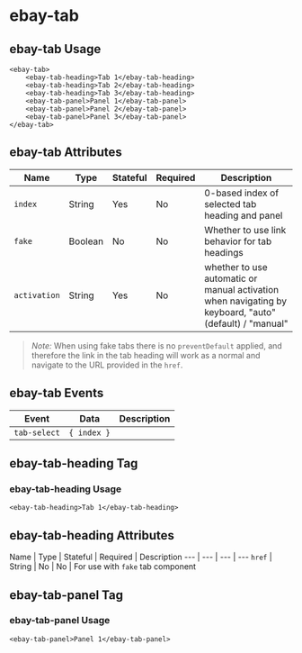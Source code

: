 # ebay-tab

## ebay-tab Usage

```marko
<ebay-tab>
    <ebay-tab-heading>Tab 1</ebay-tab-heading>
    <ebay-tab-heading>Tab 2</ebay-tab-heading>
    <ebay-tab-heading>Tab 3</ebay-tab-heading>
    <ebay-tab-panel>Panel 1</ebay-tab-panel>
    <ebay-tab-panel>Panel 2</ebay-tab-panel>
    <ebay-tab-panel>Panel 3</ebay-tab-panel>
</ebay-tab>
```

## ebay-tab Attributes

Name | Type | Stateful | Required | Description
--- | --- | --- | --- | ---
`index` | String | Yes | No | 0-based index of selected tab heading and panel
`fake` | Boolean | No | No | Whether to use link behavior for tab headings
`activation` | String | Yes | No | whether to use automatic or manual activation when navigating by keyboard, "auto" (default) / "manual"

> *Note:* When using fake tabs there is no `preventDefault` applied, and therefore the link in the tab heading will work as a normal and navigate to the URL provided in the `href`.

## ebay-tab Events

Event | Data | Description
--- | --- | ---
`tab-select` | `{ index }` |

## ebay-tab-heading Tag

### ebay-tab-heading Usage

```marko
<ebay-tab-heading>Tab 1</ebay-tab-heading>
```

## ebay-tab-heading Attributes

Name | Type | Stateful | Required | Description
--- | --- | --- | ---
`href` | String | No | No | For use with `fake` tab component

## ebay-tab-panel Tag

### ebay-tab-panel Usage

```marko
<ebay-tab-panel>Panel 1</ebay-tab-panel>
```
